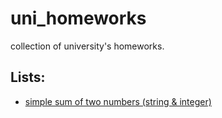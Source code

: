 # uni_homeworks
collection of university's homeworks.

## Lists:
- [simple sum of two numbers (string & integer)](CS/sum/)